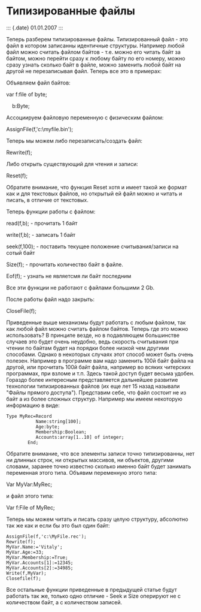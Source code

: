 Типизированные файлы
====================

::: {.date}
01.01.2007
:::

Теперь разберем типизированные файлы. Типизированный файл - это файл в
котором записанны идентичные структуры. Например любой файл можно
считать файлом байтов - т.е. можно его читать байт за байтом, можно
перейти сразу к любому байту по его номеру, можно сразу узнать сколько
байт в файле, можно заменить любой байт на другой не перезаписывая файл.
Теперь все это в примерах:

Объявляем файл байтов:

var f:file of byte;

    b:Byte;

Ассоциируем файловую переменную с физическим файлом:

AssignFile(f,\'c:\\myfile.bin\');

Теперь мы можем либо перезаписать/создать файл:

Rewrite(f);

Либо открыть существующий для чтения и записи:

Reset(f);

Обратите внимание, что функция Reset хотя и имеет такой же формат как и
для текстовых файлов, но открытый ей файл можно и читать и писать, в
отличие от текстовых.

Теперь функции работы с файлом:

read(f,b); - прочитать 1 байт

write(f,b); - записать 1 байт

seek(f,100); - поставить текущее положение считывания/записи на сотый
байт

Size(f); - прочитать количество байт в файле.

Eof(f); - узнать не являетсмя ли байт последним

Все эти функции не работают с файлами большими 2 Gb.

После работы файл надо закрыть:

CloseFile(f);

Приведенные выше механизмы будут работать с любым файлом, так как любой
файл можно считать файлом байтов. Теперь где это можно использовать? В
принципе везде, но в подавляющем большинстве случаев это будет очень
неудобно, ведь скорость считывания при чтении по байтам будет на порядки
более низкой чем другими способами. Однако в некоторых случаях этот
способ может быть очень полезен. Например в программе вам надо заменить
100й байт файла на другой, или прочитать 100й байт файла, например во
всяких читерских программах, при взломе и т.п. Здесь такой доступ будет
весьма удобен. Гораздо более интересным представляется дальнейшее
развитие технологии типизированных файлов (их еще лет 15 назад называли
\"Файлы прямого доступа\"). Представим себе, что файл состоит не из байт
а из более сложных структур. Например мы имеем некоторую информацию в
виде:

    Type MyRec=Record
               Name:string[100];
               Age:byte;
               Membership:Boolean;
               Accounts:array[1..10] of integer;
            End;

Обратите внимание, что все элементы записи точно типизированны, нет ни
длинных строк, ни открытых массивов, ни объектов, другими словами,
заранее точно известно сколько именно байт будет занимать переменная
этого типа. Объявим переменную этого типа:

Var MyVar:MyRec;

и файл этого типа:

Var f:File of MyRec;

Теперь мы можем читать и писать сразу целую структуру, абсолютно так же
как и если бы это был один байт:

    AssignFile(f,'c:\MyFile.rec');
    Rewrite(f);
    MyVar.Name:='Vitaly';
    MyVar.Age:=33;
    MyVar.Membership:=True;
    MyVar.Accounts[1]:=12345;
    MyVar.Accounts[2]:=34985;
    Write(f,MyVar);
    Closefile(f);

Все остальные функции приведенные в предыдущей статье будут работать так
же, только одно отличие - Seek и Size оперируют не с количеством байт, а
с количеством записей.

